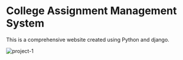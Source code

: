 # College Assignment Management System

This is a comprehensive website created using Python and django.

![project-1](https://github.com/user-attachments/assets/ecf18d9e-c85f-4614-a95d-72c17e56e4fe)
